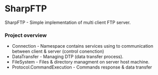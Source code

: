 # SharpFTP 

SharpFTP - Simple implementation of multi client FTP server.

### Project overview
  - Connection - Namespace contains services using to communication between client & server (control conenction)
  - DataTransfer - Managing DTP (data transfer process).
  - FileSystem - Files & directory managment on server host machine.
  - Protocol.CommandExecution - Commands response & data transfer 
